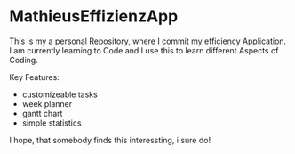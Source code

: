 # MathieusEffizienzApp
This is my a personal Repository, where I commit my efficiency Application.
I am currently learning to Code and I use this to learn different Aspects of Coding.

Key Features:
- customizeable tasks
- week planner
- gantt chart
- simple statistics

I hope, that somebody finds this interessting, i sure do!
